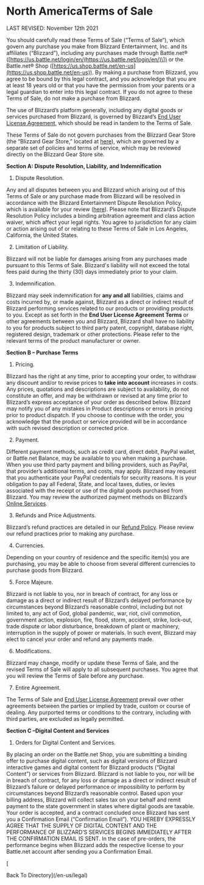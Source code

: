 North AmericaTerms of Sale
==========================

LAST REVISED: November 12th 2021

You should carefully read these Terms of Sale (“Terms of Sale“), which govern any purchase you make from Blizzard Entertainment, Inc. and its affiliates (“Blizzard”), including any purchases made through Battle.net® (\[https://us.battle.net/login/en/(https://us.battle.net/login/en/)\]) or the Battle.net® Shop ([https://us.shop.battle.net/en-us](https://us.shop.battle.net/en-us)). By making a purchase from Blizzard, you agree to be bound by this legal contract, and you acknowledge that you are at least 18 years old or that you have the permission from your parents or a legal guardian to enter into this legal contract. If you do not agree to these Terms of Sale, do not make a purchase from Blizzard.

The use of Blizzard’s platform generally, including any digital goods or services purchased from Blizzard, is governed by Blizzard’s [End User License Agreement](https://www.blizzard.com/en-us/legal/fba4d00f-c7e4-4883-b8b9-1b4500a402ea/blizzard-end-user-license-agreement), which should be read in tandem to the Terms of Sale.

These Terms of Sale do not govern purchases from the Blizzard Gear Store (the “Blizzard Gear Store,” located at [here](https://www.blizzardgearstore.com/en/)), which are governed by a separate set of policies and terms of service, which may be reviewed directly on the Blizzard Gear Store site.

**Section A: Dispute Resolution, Liability, and Indemnification**

1.  Dispute Resolution.

Any and all disputes between you and Blizzard which arising out of this Terms of Sale or any purchase made from Blizzard will be resolved in accordance with the Blizzard Entertainment Dispute Resolution Policy, which is available for your review ([here](https://www.blizzard.com/en-us/legal/b2e0b082-fddb-4824-93fa-ee9c1bf814f8/blizzard-entertainment-dispute-resolution-policy#:~:text=%20North%20America%20Blizzard%20Entertainment%20Dispute%20Resolution%20Policy,receipt%20of%20written%20notice%20by%20the...%20More%20)). Please note that Blizzard’s Dispute Resolution Policy includes a binding arbitration agreement and class action waiver, which affect your legal rights. You agree to jurisdiction for any claim or action arising out of or relating to these Terms of Sale in Los Angeles, California, the United States.

2.  Limitation of Liability.

Blizzard will not be liable for damages arising from any purchases made pursuant to this Terms of Sale. Blizzard's liability will not exceed the total fees paid during the thirty (30) days immediately prior to your claim.

3.  Indemnification.

Blizzard may seek indemnification for **any and all** liabilities, claims and costs incurred by, or made against, Blizzard as a direct or indirect result of Blizzard performing services related to our products or providing products to you. Except as set forth in the **End User License Agreement Terms** or other agreements between you and Blizzard, Blizzard shall have no liability to you for products subject to third party patent, copyright, database right, registered design, trademark or other protections. Please refer to the relevant terms of the product manufacturer or owner.

**Section B – Purchase Terms**

1.  Pricing.

Blizzard has the right at any time, prior to accepting your order, to withdraw any discount and/or to revise prices to **take into account** increases in costs. Any prices, quotations and descriptions are subject to availability, do not constitute an offer, and may be withdrawn or revised at any time prior to Blizzard’s express acceptance of your order as described below. Blizzard may notify you of any mistakes in Product descriptions or errors in pricing prior to product dispatch. If you choose to continue with the order, you acknowledge that the product or service provided will be in accordance with such revised description or corrected price.

2.  Payment.

Different payment methods, such as credit card, direct debit, PayPal wallet, or Battle.net Balance, may be available to you when making a purchase. When you use third party payment and billing providers, such as PayPal, that provider’s additional terms, and costs, may apply. Blizzard may request that you authenticate your PayPal credentials for security reasons. It is your obligation to pay all Federal, State, and local taxes, duties, or levies associated with the receipt or use of the digital goods purchased from Blizzard. You may review the authorized payment methods on Blizzard’s [Online Services](https://us/battle.net/support/article/43720).

3.  Refunds and Price Adjustments.

Blizzard’s refund practices are detailed in our [Refund Policy](https://www.blizzard.com/en-us/legal/58e4a812-afd0-4d47-b34d-d4fdf99e41cb). Please review our refund practices prior to making any purchase.

4.  Currencies.

Depending on your country of residence and the specific item(s) you are purchasing, you may be able to choose from several different currencies to purchase goods from Blizzard.

5.  Force Majeure.

Blizzard is not liable to you, nor in breach of contract, for any loss or damage as a direct or indirect result of Blizzard’s delayed performance by circumstances beyond Blizzard’s reasonable control, including but not limited to, any act of God, global pandemic, war, riot, civil commotion, government action, explosion, fire, flood, storm, accident, strike, lock-out, trade dispute or labor disturbance, breakdown of plant or machinery, interruption in the supply of power or materials. In such event, Blizzard may elect to cancel your order and refund any payments made.

6.  Modifications.

Blizzard may change, modify or update these Terms of Sale, and the revised Terms of Sale will apply to all subsequent purchases. You agree that you will review the Terms of Sale before any purchase.

7.  Entire Agreement.

The Terms of Sale and [End User License Agreement](https://www.blizzard.com/en-us/legal/fba4d00f-c7e4-4883-b8b9-1b4500a402ea) prevail over other agreements between the parties or implied by trade, custom or course of dealing. Any purported terms or conditions to the contrary, including with third parties, are excluded as legally permitted.

**Section C –Digital Content and Services**

1.  Orders for Digital Content and Services.

By placing an order on the Battle.net Shop, you are submitting a binding offer to purchase digital content, such as digital versions of Blizzard interactive games and digital content for Blizzard products (“Digital Content”) or services from Blizzard. Blizzard is not liable to you, nor will be in breach of contract, for any loss or damage as a direct or indirect result of Blizzard’s failure or delayed performance or impossibility to perform by circumstances beyond Blizzard’s reasonable control. Based upon your billing address, Blizzard will collect sales tax on your behalf and remit payment to the state government in states where digital goods are taxable. Your order is accepted, and a contract concluded once Blizzard has sent you a Confirmation Email (“Confirmation Email”). YOU HEREBY EXPRESSLY AGREE THAT THE SUPPLY OF DIGITAL CONTENT AND THE PERFORMANCE OF BLIZZARD’S SERVICES BEGINS IMMEDIATELY AFTER THE CONFIRMATION EMAIL IS SENT. In the case of pre-orders, the performance begins when Blizzard adds the respective license to your Battle.net account after sending you a Confirmation Email.

[

Back To Directory](/en-us/legal)